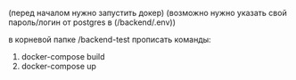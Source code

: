 (перед началом нужно запустить докер)
(возможно нужно указать свой пароль/логин от postgres в (/backend/.env))

в корневой папке /backend-test прописать команды:

 1. docker-compose build
 2. docker-compose up
